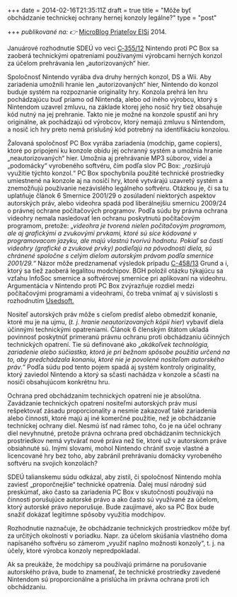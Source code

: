 +++
date = 2014-02-16T21:35:11Z
draft = true
title = "Môže byť obchádzanie technickej ochrany hernej konzoly legálne?"
type = "post"

+++
_publikované na: 👉_ [MicroBlog Priateľov EISi](http://blog.eisionline.org/2014/02/16/obchadzanie-technickej-ochrany-hernej-konzoly/ "MicroBlog Priateľov EISi") 2014.

Januárové rozhodnutie SDEÚ vo veci [C‑355/12](http://curia.europa.eu/juris/document/document.jsf?text=&docid=146686&pageIndex=0&doclang=SK&mode=req&dir=&occ=first&part=1&cid=93100) Nintendo proti PC Box sa zaoberá technickými opatreniami používanými výrobcami herných konzol za účelom prehrávania len „autorizovaných“ hier.

Spoločnosť Nintendo vyrába dva druhy herných konzol, DS a Wii. Aby zariadenia umožnili hranie len „autorizovaných“ hier, Nintendo do konzol buduje systém na rozpoznanie originality hry. Konzola prehrá len hru pochádzajúcu buď priamo od Nintenda, alebo od iného výrobcu, ktorý s Nintendom uzavrel zmluvu, na základe ktorej jeho nosič hry tiež obsahuje kód nutný na jej prehranie. Takto nie je možné na konzole spustiť ani hry originálne, ak pochádzajú od výrobcov, ktorý nemajú zmluvu s Nintendom, a nosič ich hry preto nemá príslušný kód potrebný na identifikáciu konzolou.

Žalovaná spoločnosť PC Box vyrába zariadenia (modchip, game copiers), ktoré po pripojení ku konzole obídu jej ochranný systém a umožnia hranie „neautorizovaných“ hier. Umožnia aj prehrávanie MP3 súborov, videí a „podomácky“ vyrobeného softvéru, čím podľa slov PC Box: „rozširujú využitie týchto konzol.“ PC Box spochybnila použité technické prostriedky umiestnené na konzole aj na nosiči hry, ktoré vytvárajú uzavretý systém a znemožňujú používanie nezávislého legálneho softvéru. Otázkou je, či sa tu uplatňuje článok 6 Smernice 2001/29 o zosúladení niektorých aspektov autorských práv, alebo videohra spadá pod liberálnejšiu smernicu 2009/24 o právnej ochrane počítačových programov. Podľa súdu by právna ochrana videohry nemala nasledovať len ochranu poskytnutú počítačovým programom, pretože: „_videohra je tvorená nielen počítačovým programom, ale aj grafickými a zvukovými prvkami, ktoré sú síce kódované v programovacom jazyku, ale majú vlastnú tvorivú hodnotu. Pokiaľ sa časti videohry (grafické a zvukové prvky) podieľajú na pôvodnosti diela, sú chránené spoločne s celým dielom autorským právom podľa smernice 2001/29.“_ Názor môže predznamenať výsledok prípadu [C-458/13](http://curia.europa.eu/juris/liste.jsf?pro=&lgrec=sk&nat=or&oqp=&dates=&lg=&language=sk&jur=C%2CT%2CF&cit=none%252CC%252CCJ%252CR%252C2008E%252C%252C%252C%252C%252C%252C%252C%252C%252C%252Ctrue%252Cfalse%252Cfalse&num=C-458%252F13&td=ALL&pcs=Oor&avg=&page=) Grund a i, ktorý sa tiež zaoberá legalitou modchipov. BGH položil otázku týkajúcu sa vzťahu InfoSoc smernice a softvérovej smernice pri aplikovaní na videohru. Argumentácia v Nintendo proti PC Box zvýrazňuje rozdiel medzi počítačovými programami a videohrami, čo treba vnímať aj v súvislosti s rozhodnutím [Usedsoft.](http://ipkitten.blogspot.co.uk/2014/01/nintendo-ruling-confirmed-lex-specialis.html)

Nositeľ autorských práv môže s cieľom predísť alebo obmedziť konanie, ktoré mu je na ujmu, (_t. j. hranie neautorizovaných kópií hier_) vybaviť diela účinnými technickými opatreniami. Článok 6 členským štátom ukladá povinnosť poskytnúť primeranú právnu ochranu proti obchádzaniu účinných technických opatrení. Tie sú definované ako „_akákoľvek technológia, zariadenie alebo súčiastka, ktorá je pri bežnom spôsobe použitia určená na to, aby predchádzala konaniu, ktoré nie je povolené nositeľom autorského práv_.“ Podľa súdu pod tento pojem spadá aj systém kontroly originality, ktorý zaviedol Nintendo a ktorý sa sčasti nachádza v konzole a sčasti na nosiči obsahujúcom konkrétnu hru.

Ochrana pred obchádzaním technických opatrení nie je absolútna. Zavádzanie technických opatrení nositeľmi autorských práv musí rešpektovať zásadu proporcionality a nesmie zakazovať také zariadenia alebo činnosti, ktoré majú aj iné komerčné použitie, než je obchádzanie technickej ochrany diel. Nesmú ísť nad rámec toho, čo je na účel ochrany diel nevyhnutné, pretože právna ochrana pred obchádzaním technických prostriedkov nemá vytvárať nové práva než tie, ktoré už v autorskom práve obsiahnuté sú. Inými slovami, mohol Nintendo chrániť svoje vlastné a licencované hry bez toho, aby zabránil prehrávaniu domácky vyrobeného softvéru na svojich konzolách?

SDEÚ talianskemu súdu odkázal, aby zistil, či spoločnosť Nintendo mohla zaviesť „proporčnejšie“ technické opatrenia. Ďalej musí národný súd preskúmať, ako často sa zariadenia PC Box v skutočnosti používajú na činnosti porušujúce autorské právo a ako často sú využívané za účelom, ktorý autorské právo neporušuje. Bude zaujímavé, ako sa PC Box bude snažiť dokázať legitímne spôsoby využitia modchipov.

Rozhodnutie naznačuje, že obchádzanie technických prostriedkov môže byť za určitých okolností v poriadku. Napr. za účelom skúšania vlastného doma napísaného softvéru so zámerom „využiť naplno možnosti konzoly“, t. j. na účely, ktoré výrobca konzoly nepredpokladal.

Ak sa preukáže, že modchipy sa používajú primárne na porušovanie autorského práva, bude to znamenať, že technické prostriedky zavedené Nintendom sú proporcionálne a prislúcha im právna ochrana proti ich obchádzaniu.